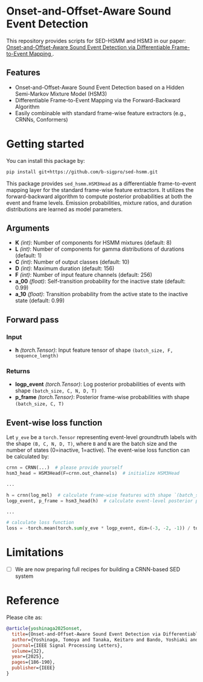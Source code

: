 # Onset-and-Offset-Aware Sound Event Detection
This repository provides scripts for SED-HSMM and HSM3 in our paper: [Onset-and-Offset-Aware Sound Event Detection via Differentiable Frame-to-Event Mapping
](https://ieeexplore.ieee.org/document/10771642/).

## Features
- Onset-and-Offset-Aware Sound Event Detection based on a Hidden Semi-Markov Mixture Model (HSM3)
- Differentiable Frame-to-Event Mapping via the Forward-Backward Algorithm
- Easily combinable with standard frame-wise feature extractors (e.g., CRNNs, Conformers)


# Getting started
You can install this package by:
```bash
pip install git+https://github.com/b-sigpro/sed-hsmm.git
```

This package provides `sed_hsmm.HSM3Head` as a differentiable frame-to-event mapping layer for the standard frame-wise feature extractors.
It utilizes the forward-backward algorithm to compute posterior probabilities at both the event and frame levels.
Emission probabilities, mixture ratios, and duration distributions are learned as model parameters.


## Arguments
- **K** *(int)*: Number of components for HSMM mixtures (default: 8)
- **L** *(int)*: Number of components for gamma distributions of durations (default: 1)
- **C** *(int)*: Number of output classes (default: 10)
- **D** *(int)*: Maximum duration (default: 156)
- **F** *(int)*: Number of input feature channels (default: 256)
- **a_00** *(float)*: Self-transition probability for the inactive state (default: 0.99)
- **a_10** *(float)*: Transition probability from the active state to the inactive state (default: 0.99)

## Forward pass

### Input
- **h** *(torch.Tensor)*: Input feature tensor of shape `(batch_size, F, sequence_length)`

### Returns
- **logp_event** *(torch.Tensor)*: Log posterior probabilities of events with shape `(batch_size, C, N, D, T)`
- **p_frame** *(torch.Tensor)*: Posterior frame-wise probabilities with shape `(batch_size, C, T)`

## Event-wise  loss function
Let `y_eve` be a `torch.Tensor` representing event-level groundtruth labels with the shape `(B, C, N, D, T)`, where `B` and `N` are the batch size and the number of states (0=inactive, 1=active). The event-wise loss function can be calculated by:
```python
crnn = CRNN(...)  # please provide yourself
hsm3_head = HSM3Head(F=crnn.out_channels)  # initialize HSM3Head

...

h = crnn(log_mel)  # calculate frame-wise features with shape `(batch_size, F, sequence_length)`
logp_event, p_frame = hsm3_head(h)  # calculate event-level posterior probabilities

...

# calculate loss function
loss = -torch.mean(torch.sum(y_eve * logp_event, dim=(-3, -2, -1)) / torch.sum(y_eve, dim=(-3, -2, -1)), dim=-1)
```

# Limitations
- [ ] We are now preparing full recipes for building a CRNN-based SED system 

# Reference
Please cite as:
```bibtex
@article{yoshinaga2025onset,
  title={Onset-and-Offset-Aware Sound Event Detection via Differentiable Frame-to-Event Mapping}, 
  author={Yoshinaga, Tomoya and Tanaka, Keitaro and Bando, Yoshiaki and Imoto, Keisuke and Morishima, Shigeo},
  journal={IEEE Signal Processing Letters}, 
  volume={32},
  year={2025},
  pages={186-190},
  publisher={IEEE}
}
```